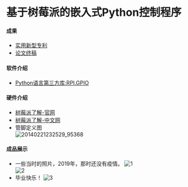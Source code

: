 # 基于树莓派的嵌入式Python控制程序
#### 成果
- [实用新型专利](http://www.soopat.com/Patent/201920550981)
- [论文终稿](docs/)
#### 软件介绍
- [Python语言第三方库:RPI.GPIO](https://pypi.org/project/RPi.GPIO/)  
#### 硬件介绍
- [树莓派了解-官网](https://www.raspberrypi.org/)
- [树莓派了解-中文网](https://pico.org.cn/)
- 管脚定义图     
![20140221232529_95368](https://user-images.githubusercontent.com/49359900/163514460-57cdfb28-bf7e-4db6-8bda-3214e578062c.png)

#### 成品展示
- 一些当时的照片，2019年，那时还没有疫情。
![1](https://user-images.githubusercontent.com/49359900/125483284-c0212f4f-5b64-411c-a6e6-86072d641bf2.jpg)  
![2](https://user-images.githubusercontent.com/49359900/125483309-19f94294-7cc1-468b-b428-4e226c4950f7.jpg)  
- 毕业快乐！
![3](https://user-images.githubusercontent.com/49359900/125483333-5648c5f0-a90a-4e55-874b-c2fba1e9b907.jpg)  

